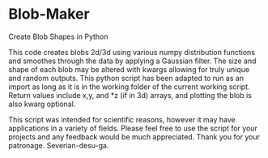 # Blob-Maker
Create Blob Shapes in Python

This code creates blobs 2d/3d using various numpy distribution functions and smoothes through the data by applying a Gaussian filter. The size and shape of each blob may be altered with kwargs allowing for truly unique and random outputs. This python script has been adapted to run as an import as long as it is in the working folder of the current working script. Return values include x,y, and *z (if in 3d) arrays, and plotting the blob is also kwarg optional. 

This script was intended for scientific reasons, however it may have applications in a variety of fields. 
Please feel free to use the script for your projects and any feedback would be much appreciated.
Thank you for your patronage. 
Severian-desu-ga.
